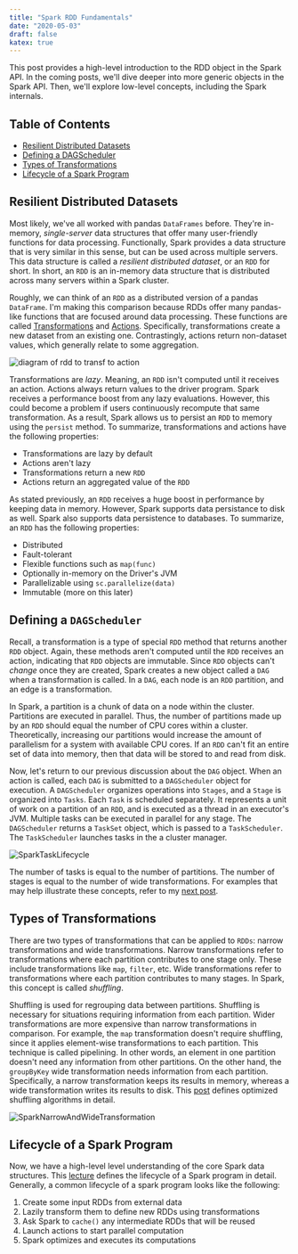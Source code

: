 ```yaml
---
title: "Spark RDD Fundamentals"
date: "2020-05-03"
draft: false
katex: true
---
```


This post provides a high-level introduction to the RDD object in the Spark API. In the coming posts, we'll dive deeper into more generic objects in the Spark API. Then, we'll explore low-level concepts, including the Spark internals.

## Table of Contents
- [Resilient Distributed Datasets](#resilient-distributed-datasets)
- [Defining a DAGScheduler](#defining-a-dagscheduler)
- [Types of Transformations](#types-of-transformations)
- [Lifecycle of a Spark Program](#lifecycle-of-a-spark-program)

## Resilient Distributed Datasets
Most likely, we've all worked with pandas `DataFrames` before. They're in-memory, *single-server* data structures that offer many user-friendly functions for data processing. Functionally, Spark provides a data structure that is very similar in this sense, but can be used across multiple servers. This data structure is called a *resilient distributed dataset*, or an `RDD` for short. In short, an `RDD` is an in-memory data structure that is distributed across many servers within a Spark cluster.

Roughly, we can think of an `RDD` as a distributed version of a pandas `DataFrame`. I'm making this comparison because RDDs offer many pandas-like functions that are focused around data processing. These functions are called [Transformations](https://spark.apache.org/docs/latest/rdd-programming-guide.html#transformations) and [Actions](https://spark.apache.org/docs/latest/rdd-programming-guide.html#actions). Specifically, transformations create a new dataset from an existing one. Contrastingly, actions return non-dataset values, which generally relate to some aggregation.

![diagram of rdd to transf to action](/img/sparkaction.svg)

Transformations are *lazy*. Meaning, an `RDD` isn't computed until it receives an action. Actions always return values to the driver program. Spark receives a performance boost from any lazy evaluations. However, this could become a problem if users continuously recompute that same transformation. As a result, Spark allows us to persist an `RDD` to memory using the `persist` method. To summarize, transformations and actions have the following properties:
- Transformations are lazy by default
- Actions aren't lazy
- Transformations return a new `RDD`
- Actions return an aggregated value of the `RDD`

As stated previously, an `RDD` receives a huge boost in performance by keeping data in memory. However, Spark supports data persistance to disk as well. Spark also supports data persistence to databases. To summarize, an `RDD` has the following properties:
- Distributed
- Fault-tolerant
- Flexible functions such as `map(func)`
- Optionally in-memory on the Driver's JVM
- Parallelizable using `sc.parallelize(data)`
- Immutable (more on this later)

## Defining a `DAGScheduler`
Recall, a transformation is a type of special `RDD` method that returns another `RDD` object. Again, these methods aren't computed until the `RDD` receives an action, indicating that `RDD` objects are immutable. Since `RDD` objects can't *change* once they are created, Spark creates a new object called a `DAG` when a transformation is called. In a `DAG`, each node is an `RDD` partition, and an edge is a transformation.

In Spark, a partition is a chunk of data on a node within the cluster. Partitions are executed in parallel. Thus, the number of partitions made up by an `RDD` should equal the number of CPU cores within a cluster. Theoretically, increasing our partitions would increase the amount of parallelism for a system with available CPU cores. If an `RDD` can't fit an entire set of data into memory, then that data will be stored to and read from disk.

Now, let's return to our previous discussion about the `DAG` object. When an action is called, each `DAG` is submitted to a `DAGScheduler` object for execution. A `DAGScheduler` organizes operations into `Stages`, and a `Stage` is organized into `Tasks`. Each `Task` is scheduled separately. It represents a unit of work on a partition of an `RDD`, and is executed as a thread in an executor's JVM. Multiple tasks can be executed in parallel for any stage. The `DAGScheduler` returns a `TaskSet` object, which is passed to a `TaskScheduler`. The `TaskScheduler` launches tasks in the a cluster manager.

![SparkTaskLifecycle](/img/sparktasks.svg)

The number of tasks is equal to the number of partitions. The number of stages is equal to the number of wide transformations. For examples that may help illustrate these concepts, refer to my [next post]().

## Types of Transformations
There are two types of transformations that can be applied to `RDDs`: narrow transformations and wide transformations. Narrow transformations refer to transformations where each partition contributes to one stage only. These include transformations like `map`, `filter`, etc. Wide transformations refer to transformations where each partition contributes to many stages. In Spark, this concept is called *shuffling*.

Shuffling is used for regrouping data between partitions. Shuffling is necessary for situations requiring information from each partition. Wider transformations are more expensive than narrow transformations in comparison. For example, the `map` transformation doesn't require shuffling, since it applies element-wise transformations to each partition. This technique is called pipelining. In other words, an element in one partition doesn't need any information from other partitions. On the other hand, the `groupByKey` wide transformation needs information from each partition. Specifically, a narrow transformation keeps its results in memory, whereas a wide transformation writes its results to disk. This [post](https://0x0fff.com/spark-architecture-shuffle/) defines optimized shuffling algorithms in detail.

![SparkNarrowAndWideTransformation](/img/sparktransformation.svg)

## Lifecycle of a Spark Program 
Now, we have a high-level level understanding of the core Spark data structures. This [lecture](https://www.youtube.com/watch?v=7ooZ4S7Ay6Y) defines the lifecycle of a Spark program in detail.  Generally, a common lifecycle of a spark program looks like the following:
1. Create some input RDDs from external data
2. Lazily transform them to define new RDDs using transformations
3. Ask Spark to `cache()` any intermediate RDDs that will be reused
4. Launch actions to start parallel computation
5. Spark optimizes and executes its computations

